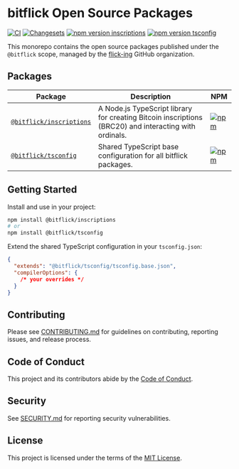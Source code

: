 # bitflick Open Source Packages

[![CI](https://github.com/flick-ing/inscriptions/actions/workflows/ci.yml/badge.svg)](https://github.com/flick-ing/inscriptions/actions/workflows/ci.yml)
[![Changesets](https://img.shields.io/badge/changesets-enabled-blue.svg)](https://github.com/changesets)
[![npm version inscriptions](https://img.shields.io/npm/v/@bitflick/inscriptions.svg)](https://www.npmjs.com/package/@bitflick/inscriptions)
[![npm version tsconfig](https://img.shields.io/npm/v/@bitflick/tsconfig.svg)](https://www.npmjs.com/package/@bitflick/tsconfig)

This monorepo contains the open source packages published under the `@bitflick` scope, managed by the [flick-ing](https://github.com/flick-ing) GitHub organization.

## Packages

| Package                                           | Description                                                                                           | NPM                                                                                                                     |
| ------------------------------------------------- | ----------------------------------------------------------------------------------------------------- | ----------------------------------------------------------------------------------------------------------------------- |
| [`@bitflick/inscriptions`](packages/inscriptions) | A Node.js TypeScript library for creating Bitcoin inscriptions (BRC20) and interacting with ordinals. | [![npm](https://img.shields.io/npm/v/@bitflick/inscriptions.svg)](https://www.npmjs.com/package/@bitflick/inscriptions) |
| [`@bitflick/tsconfig`](packages/tsconfig)         | Shared TypeScript base configuration for all bitflick packages.                                       | [![npm](https://img.shields.io/npm/v/@bitflick/tsconfig.svg)](https://www.npmjs.com/package/@bitflick/tsconfig)         |

## Getting Started

Install and use in your project:

```bash
npm install @bitflick/inscriptions
# or
npm install @bitflick/tsconfig
```

Extend the shared TypeScript configuration in your `tsconfig.json`:

```json
{
  "extends": "@bitflick/tsconfig/tsconfig.base.json",
  "compilerOptions": {
    /* your overrides */
  }
}
```

## Contributing

Please see [CONTRIBUTING.md](CONTRIBUTING.md) for guidelines on contributing, reporting issues, and release process.

## Code of Conduct

This project and its contributors abide by the [Code of Conduct](CODE_OF_CONDUCT.md).

## Security

See [SECURITY.md](SECURITY.md) for reporting security vulnerabilities.

## License

This project is licensed under the terms of the [MIT License](LICENSE).
